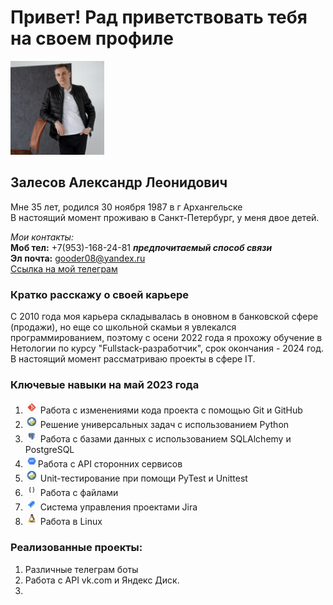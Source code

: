 # Привет! Рад приветствовать тебя на своем профиле

<img src="ava.jpg" width="150" height="150"> 

## Залесов Александр Леонидович

Мне 35 лет, родился 30 ноября 1987 в г Архангельске  
В настоящий момент проживаю в Санкт-Петербург, у меня двое детей.

_Мои контакты:_  
**Моб тел:** +7(953)-168-24-81 ***предпочитаемый способ связи***  
**Эл почта:** gooder08@yandex.ru   
[Ссылка на мой телеграм](https://t.me/gooder08)

### Кратко расскажу о своей карьере  
<div class="text-justify">С 2010 года моя карьера складывалась в оновном в банковской сфере (продажи), 
но еще со школьной скамьи я увлекался программированием, поэтому с осени 2022 года  
я прохожу обучение в Нетологии по курсу "Fullstack-разработчик", срок окончания - 2024 год.  
В настоящий момент рассматриваю проекты в сфере IT.</div>

### Ключевые навыки на май 2023 года
1. <img src="labels/tools_GIT_color.png" width="20" height="20"> Работа с изменениями кода проекта с помощью Git и GitHub
2. <img src="labels/tools_Python_color.png" width="20" height="20"> Решение универсальных задач с использованием Python
3. <img src="labels/tools_PostgreSQL_color.png" width="20" height="20"> Работа с базами данных с использованием SQLAlchemy и PostgreSQL
4. <img src="labels/tools_API_color.png" width="20" height="20">Работа с API сторонних сервисов
5. <img src="labels/tools_Python_color.png" width="20" height="20"> Unit-тестирование при помощи PyTest и Unittest
6. <img src="labels/tools_XML.JSON.YAML.CSV_black.png" width="20" height="20"> Работа с файлами
7. <img src="labels/tools_JIRA_color.png" width="20" height="20"> Система управления проектами Jira
8. <img src="labels/tools_Linux_color.png" width="20" height="20"> Работа в Linux

### Реализованные проекты:
1. Различные телеграм боты
2. Работа с API vk.com и Яндекс Диск.
3. 


